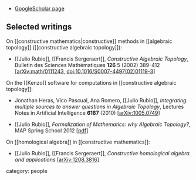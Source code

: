 
* [GoogleScholar page](https://scholar.google.com/citations?user=kSyA2sAAAAAJ&hl=en)

## Selected writings

On [[constructive mathematics|constructive]] methods in [[algebraic topology]] ([[constructive algebraic topology]]):

* [[Julio Rubio]], [[Francis Sergeraert]], *Constructive Algebraic Topology*, Bulletin des Sciences Mathématiques
**126** 5 (2002) 389-412 &lbrack;[arXiv:math/0111243](https://arxiv.org/abs/math/0111243), <a href="https://doi.org/10.1016/S0007-4497(02)01119-3">doi:10.1016/S0007-4497(02)01119-3</a>&rbrack;

On the [[Kenzo]] software for computations in [[constructive algebraic topology]]:

* Jonathan Heras, Vico Pascual, Ana Romero, [[Julio Rubio]], *Integrating multiple sources to answer questions in Algebraic Topology*, Lectures Notes in Artificial Intelligence **6167** (2010) &lbrack;[arXiv:1005.0749](https://arxiv.org/abs/1005.0749)&rbrack;

* [[Julio Rubio]], *Formalization of Mathematics: why Algebraic Topology?*, MAP Spring School 2012 &lbrack;[pdf](http://www-sop.inria.fr/manifestations/MapSpringSchool/contents/JulioRubio.pdf)&rbrack;

On [[homological algebra]] in [[constructive mathematics]]:

* [[Julio Rubio]], [[Francis Sergeraert]], _Constructive homological algebra and applications_ &lbrack;[arXiv:1208.3816](http://arxiv.org/abs/1208.3816)&rbrack;




category: people
